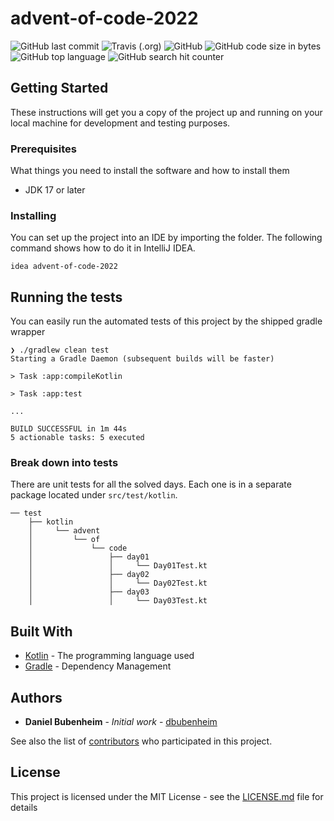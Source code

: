 # advent-of-code-2022

![GitHub last commit](https://img.shields.io/github/last-commit/dbubenheim/advent-of-code-2022?style=for-the-badge)
![Travis (.org)](https://img.shields.io/travis/dbubenheim/advent-of-code-2022?style=for-the-badge)
![GitHub](https://img.shields.io/github/license/dbubenheim/advent-of-code-2022?label=license&style=for-the-badge)
![GitHub code size in bytes](https://img.shields.io/github/languages/code-size/dbubenheim/advent-of-code-2022?style=for-the-badge)
![GitHub top language](https://img.shields.io/github/languages/top/dbubenheim/advent-of-code-2022?style=for-the-badge)
![GitHub search hit counter](https://img.shields.io/github/search/dbubenheim/advent-of-code-2022/goto?style=for-the-badge)

## Getting Started

These instructions will get you a copy of the project up and running on your local machine for development and testing
purposes.

### Prerequisites

What things you need to install the software and how to install them

- JDK 17 or later

### Installing

You can set up the project into an IDE by importing the folder. The following command shows how to do it in IntelliJ
IDEA.

```
idea advent-of-code-2022
```

## Running the tests

You can easily run the automated tests of this project by the shipped gradle wrapper

```
❯ ./gradlew clean test
Starting a Gradle Daemon (subsequent builds will be faster)

> Task :app:compileKotlin

> Task :app:test

...

BUILD SUCCESSFUL in 1m 44s
5 actionable tasks: 5 executed
```

### Break down into tests

There are unit tests for all the solved days. Each one is in a separate package located under `src/test/kotlin`.

```
── test
    ├── kotlin
    │     └── advent
    │         └── of
    │             └── code
    │                 ├── day01
    │                 │     └── Day01Test.kt
    │                 ├── day02
    │                 │     └── Day02Test.kt
    │                 ├── day03
    │                 │     └── Day03Test.kt
```

## Built With

* [Kotlin](https://kotlinlang.org/) - The programming language used
* [Gradle](https://gradle.org/) - Dependency Management

## Authors

* **Daniel Bubenheim** - *Initial work* - [dbubenheim](https://github.com/dbubenheim)

See also the list of [contributors](https://github.com/dbubenheim/advent-of-code-2020/contributors) who participated in
this project.

## License

This project is licensed under the MIT License - see the [LICENSE.md](LICENSE.md) file for details